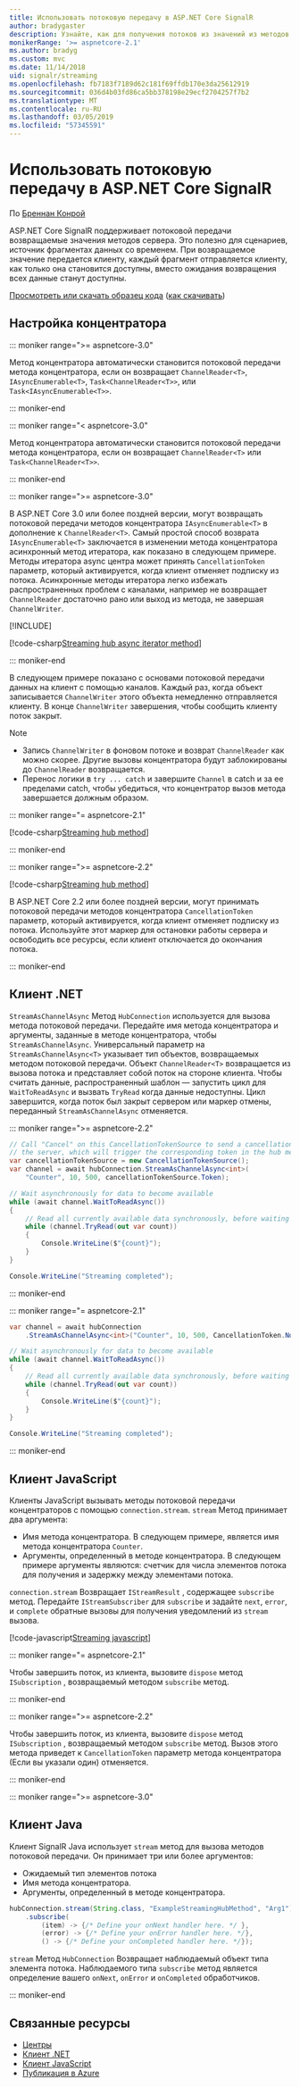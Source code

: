 ```yaml
---
title: Использовать потоковую передачу в ASP.NET Core SignalR
author: bradygaster
description: Узнайте, как для получения потоков из значений из методов концентратора на сервере и используют потоки, с помощью клиентов .NET и JavaScript.
monikerRange: '>= aspnetcore-2.1'
ms.author: bradyg
ms.custom: mvc
ms.date: 11/14/2018
uid: signalr/streaming
ms.openlocfilehash: fb7183f7189d62c181f69ffdb170e3da25612919
ms.sourcegitcommit: 036d4b03fd86ca5bb378198e29ecf2704257f7b2
ms.translationtype: MT
ms.contentlocale: ru-RU
ms.lasthandoff: 03/05/2019
ms.locfileid: "57345591"
---
```

# <a name="use-streaming-in-aspnet-core-signalr"></a>Использовать потоковую передачу в ASP.NET Core SignalR

По [Бреннан Конрой](https://github.com/BrennanConroy)

ASP.NET Core SignalR поддерживает потоковой передачи возвращаемые значения методов сервера. Это полезно для сценариев, источник фрагментах данных со временем. При возвращаемое значение передается клиенту, каждый фрагмент отправляется клиенту, как только она становится доступны, вместо ожидания возвращения всех данные станут доступны.

[Просмотреть или скачать образец кода](https://github.com/aspnet/Docs/tree/live/aspnetcore/signalr/streaming/sample) ([как скачивать](xref:index#how-to-download-a-sample))

## <a name="set-up-the-hub"></a>Настройка концентратора

::: moniker range=">= aspnetcore-3.0"

Метод концентратора автоматически становится потоковой передачи метода концентратора, если он возвращает `ChannelReader<T>`, `IAsyncEnumerable<T>`, `Task<ChannelReader<T>>`, или `Task<IAsyncEnumerable<T>>`.

::: moniker-end

::: moniker range="< aspnetcore-3.0"

Метод концентратора автоматически становится потоковой передачи метода концентратора, если он возвращает `ChannelReader<T>` или `Task<ChannelReader<T>>`.

::: moniker-end

::: moniker range=">= aspnetcore-3.0"

В ASP.NET Core 3.0 или более поздней версии, могут возвращать потоковой передачи методов концентратора `IAsyncEnumerable<T>` в дополнение к `ChannelReader<T>`. Самый простой способ возврата `IAsyncEnumerable<T>` заключается в изменении метода концентратора асинхронный метод итератора, как показано в следующем примере. Методы итератора async центра может принять `CancellationToken` параметр, который активируется, когда клиент отменяет подписку из потока. Асинхронные методы итератора легко избежать распространенных проблем с каналами, например не возвращает `ChannelReader` достаточно рано или выход из метода, не завершая `ChannelWriter`.

[!INCLUDE[](~/includes/csharp-8-required.md)]

[!code-csharp[Streaming hub async iterator method](streaming/sample/Hubs/AsyncEnumerableHub.cs?name=snippet_AsyncIterator)]

::: moniker-end

В следующем примере показано с основами потоковой передачи данных на клиент с помощью каналов. Каждый раз, когда объект записывается `ChannelWriter` этого объекта немедленно отправляется клиенту. В конце `ChannelWriter` завершения, чтобы сообщить клиенту поток закрыт.

> [!NOTE]
> * Запись `ChannelWriter` в фоновом потоке и возврат `ChannelReader` как можно скорее. Другие вызовы концентратора будут заблокированы до `ChannelReader` возвращается.
> * Перенос логики в `try ... catch` и завершите `Channel` в catch и за ее пределами catch, чтобы убедиться, что концентратор вызов метода завершается должным образом.

::: moniker range="= aspnetcore-2.1"

[!code-csharp[Streaming hub method](streaming/sample/Hubs/StreamHub.aspnetcore21.cs?name=snippet1)]

::: moniker-end

::: moniker range=">= aspnetcore-2.2"

[!code-csharp[Streaming hub method](streaming/sample/Hubs/StreamHub.cs?name=snippet1)]

В ASP.NET Core 2.2 или более поздней версии, могут принимать потоковой передачи методов концентратора `CancellationToken` параметр, который активируется, когда клиент отменяет подписку из потока. Используйте этот маркер для остановки работы сервера и освободить все ресурсы, если клиент отключается до окончания потока.

::: moniker-end

## <a name="net-client"></a>Клиент .NET

`StreamAsChannelAsync` Метод `HubConnection` используется для вызова метода потоковой передачи. Передайте имя метода концентратора и аргументы, заданные в методе концентратора, чтобы `StreamAsChannelAsync`. Универсальный параметр на `StreamAsChannelAsync<T>` указывает тип объектов, возвращаемых методом потоковой передачи. Объект `ChannelReader<T>` возвращается из вызова потока и представляет собой поток на стороне клиента. Чтобы считать данные, распространенный шаблон — запустить цикл для `WaitToReadAsync` и вызвать `TryRead` когда данные недоступны. Цикл завершится, когда поток был закрыт сервером или маркер отмены, переданный `StreamAsChannelAsync` отменяется.

::: moniker range=">= aspnetcore-2.2"

```csharp
// Call "Cancel" on this CancellationTokenSource to send a cancellation message to
// the server, which will trigger the corresponding token in the hub method.
var cancellationTokenSource = new CancellationTokenSource();
var channel = await hubConnection.StreamAsChannelAsync<int>(
    "Counter", 10, 500, cancellationTokenSource.Token);

// Wait asynchronously for data to become available
while (await channel.WaitToReadAsync())
{
    // Read all currently available data synchronously, before waiting for more data
    while (channel.TryRead(out var count))
    {
        Console.WriteLine($"{count}");
    }
}

Console.WriteLine("Streaming completed");
```

::: moniker-end

::: moniker range="= aspnetcore-2.1"

```csharp
var channel = await hubConnection
    .StreamAsChannelAsync<int>("Counter", 10, 500, CancellationToken.None);

// Wait asynchronously for data to become available
while (await channel.WaitToReadAsync())
{
    // Read all currently available data synchronously, before waiting for more data
    while (channel.TryRead(out var count))
    {
        Console.WriteLine($"{count}");
    }
}

Console.WriteLine("Streaming completed");
```

::: moniker-end

## <a name="javascript-client"></a>Клиент JavaScript

Клиенты JavaScript вызывать методы потоковой передачи концентраторов с помощью `connection.stream`. `stream` Метод принимает два аргумента:

* Имя метода концентратора. В следующем примере, является имя метода концентратора `Counter`.
* Аргументы, определенный в методе концентратора. В следующем примере аргументы являются: счетчик для числа элементов потока для получения и задержку между элементами потока.

`connection.stream` Возвращает `IStreamResult` , содержащее `subscribe` метод. Передайте `IStreamSubscriber` для `subscribe` и задайте `next`, `error`, и `complete` обратные вызовы для получения уведомлений из `stream` вызова.

[!code-javascript[Streaming javascript](streaming/sample/wwwroot/js/stream.js?range=19-36)]

::: moniker range="= aspnetcore-2.1"

Чтобы завершить поток, из клиента, вызовите `dispose` метод `ISubscription` , возвращаемый методом `subscribe` метод.

::: moniker-end

::: moniker range=">= aspnetcore-2.2"

Чтобы завершить поток, из клиента, вызовите `dispose` метод `ISubscription` , возвращаемый методом `subscribe` метод. Вызов этого метода приведет к `CancellationToken` параметр метода концентратора (Если вы указали один) отменяется.

::: moniker-end

::: moniker range=">= aspnetcore-3.0"
## <a name="java-client"></a>Клиент Java
Клиент SignalR Java использует `stream` метод для вызова методов потоковой передачи. Он принимает три или более аргументов:

* Ожидаемый тип элементов потока 
* Имя метода концентратора.
* Аргументы, определенный в методе концентратора. 

```java
hubConnection.stream(String.class, "ExampleStreamingHubMethod", "Arg1")
    .subscribe(
        (item) -> {/* Define your onNext handler here. */ },
        (error) -> {/* Define your onError handler here. */},
        () -> {/* Define your onCompleted handler here. */});
```
`stream` Метод `HubConnection` Возвращает наблюдаемый объект типа элемента потока. Наблюдаемого типа `subscribe` метод является определение вашего `onNext`, `onError` и `onCompleted` обработчиков.

::: moniker-end

## <a name="related-resources"></a>Связанные ресурсы

* [Центры](xref:signalr/hubs)
* [Клиент .NET](xref:signalr/dotnet-client)
* [Клиент JavaScript](xref:signalr/javascript-client)
* [Публикация в Azure](xref:signalr/publish-to-azure-web-app)
